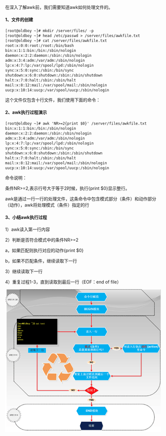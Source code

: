 在深入了解awk前，我们需要知道awk如何处理文件的。

#### 1、文件的创建

```
[root@oldboy ~]# mkdir /server/files/ -p
[root@oldboy ~]# head /etc/passwd > /server/files/awkfile.txt
[root@oldboy ~]# cat /server/files/awkfile.txt 
root:x:0:0:root:/root:/bin/bash
bin:x:1:1:bin:/bin:/sbin/nologin
daemon:x:2:2:daemon:/sbin:/sbin/nologin
adm:x:3:4:adm:/var/adm:/sbin/nologin
lp:x:4:7:lp:/var/spool/lpd:/sbin/nologin
sync:x:5:0:sync:/sbin:/bin/sync
shutdown:x:6:0:shutdown:/sbin:/sbin/shutdown
halt:x:7:0:halt:/sbin:/sbin/halt
mail:x:8:12:mail:/var/spool/mail:/sbin/nologin
uucp:x:10:14:uucp:/var/spool/uucp:/sbin/nologin
```

这个文件仅包含十行文件，我们使用下面的命令：

#### 2、awk执行过程演示

```
[root@oldboy ~]# awk 'NR>=2{print $0}' /server/files/awkfile.txt 
bin:x:1:1:bin:/bin:/sbin/nologin
daemon:x:2:2:daemon:/sbin:/sbin/nologin
adm:x:3:4:adm:/var/adm:/sbin/nologin
lp:x:4:7:lp:/var/spool/lpd:/sbin/nologin
sync:x:5:0:sync:/sbin:/bin/sync
shutdown:x:6:0:shutdown:/sbin:/sbin/shutdown
halt:x:7:0:halt:/sbin:/sbin/halt
mail:x:8:12:mail:/var/spool/mail:/sbin/nologin
uucp:x:10:14:uucp:/var/spool/uucp:/sbin/nologin
```

命令说明：

条件NR&gt;=2,表示行号大于等于2时候，执行{print $0}显示整行。

awk是通过一行一行的处理文件，这条命令中包含模式部分（条件）和动作部分（动作），awk将处理模式（条件）指定的行

#### 3、小结awk执行过程

1）awk读入第一行内容

2）判断是否符合模式中的条件NR&gt;=2

a，如果匹配则执行对应的动作{print $0}

b，如果不匹配条件，继续读取下一行

3）继续读取下一行

4）重复过程1-3，直到读取到最后一行（EOF：end of file）

![](/assets/21-1.png)

